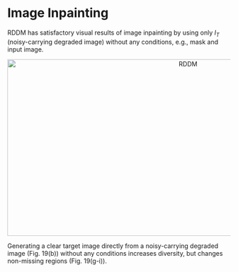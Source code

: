 # Image Inpainting 

RDDM  has satisfactory visual results of image inpainting by using only $I_T$ (noisy-carrying degraded image) without any conditions, e.g., mask and input image.

<p align="center">
<a href="https://cvpr.thecvf.com/virtual/2024/poster/31373" target="_blank">
<img width="800" height="400" img align="center" alt="RDDM" src="https://github.com/nachifur/RDDM/blob/main/img/fig19.jpg" />
</a>
</p>

Generating a clear target image directly from a noisy-carrying degraded image (Fig. 19(b)) without any conditions increases diversity, but changes non-missing regions (Fig. 19(g-i)).